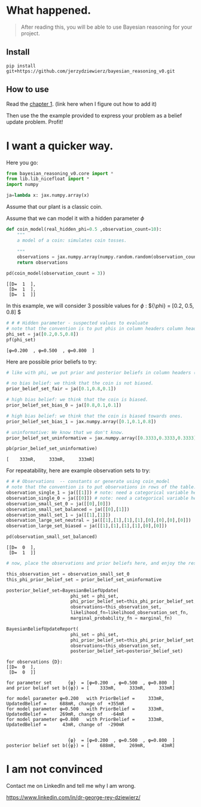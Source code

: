 # What happened.



> After reading this, you will be able to use Bayesian reasoning for your project.

## Install

`pip install git+https://github.com/jerzydziewierz/bayesian_reasoning_v0.git`

## How to use

Read the [chapter 1](10-gr-bayesian-modeling-missing-link.ipynb).  (link here when I figure out how to add it)

Then use the the example provided to express your problem as a belief update problem. Profit!

# I want a quicker way.

Here you go:

```python
from bayesian_reasoning_v0.core import *
from lib.lib_nicefloat import *
import numpy

ja=lambda x: jax.numpy.array(x)
```

Assume that our plant is a classic coin. 

Assume that we can model it with a hidden parameter $\phi$

```python
def coin_model(real_hidden_phi=0.5 ,observation_count=10):
    """
    a model of a coin: simulates coin tosses.
    
    """
    observations = jax.numpy.array(numpy.random.random(observation_count)<real_hidden_phi,dtype=jax.numpy.int32).reshape(observation_count,1)
    return observations

pd(coin_model(observation_count = 3))
```




    [[D=  1  ],
     [D=  1  ],
     [D=  1  ]]



In this example, we will consider 3 possible values for $\phi$ : $\{\phi\} = [0.2, 0.5, 0.8] $

```python
# # # Hidden parameter - suspected values to evaluate
# note that the convention is to put phis in column headers column headers
phi_set = ja([0.2,0.5,0.8])
pf(phi_set)
```




    [φ=0.200  , φ=0.500  , φ=0.800  ]



Here are possible prior beliefs to try:

```python
# like with phi, we put prior and posterior beliefs in column headers (columns, or 1D-only arrays)

# no bias belief: we think that the coin is not biased.
prior_belief_set_fair = ja([0.1,0.8,0.1])

# high bias belief: we think that the coin is biased.
prior_belief_set_bias_0 = ja([0.8,0.1,0.1])

# high bias belief: we think that the coin is biased towards ones.
prior_belief_set_bias_1 = jax.numpy.array([0.1,0.1,0.8])

# uninformative: We know that we don't know. 
prior_belief_set_uninformative = jax.numpy.array([0.3333,0.3333,0.3333])
```

```python
pb(prior_belief_set_uninformative)
```




    [    333mR,     333mR,     333mR]



For repeatability, here are example observation sets to try:

```python
# # # Observations  -- constants or generate using coin_model
# note that the convention is to put observations in rows of the table.
observation_single_1 = ja([[1]]) # note: need a categorical variable here - and only "1" or "0"
observation_single_0 = ja([[0]]) # note: need a categorical variable here - and only "1" or "0"
observation_small_set_0 = ja([[0],[0]])
observation_small_set_balanced = ja([[0],[1]])
observation_small_set_1 = ja([[1],[1]])
observation_large_set_neutral = ja([[1],[1],[1],[1],[0],[0],[0],[0]])
observation_large_set_biased = ja([[1],[1],[1],[1],[0],[0]])
```

```python
pd(observation_small_set_balanced)
```




    [[D=  0  ],
     [D=  1  ]]



```python
# now, place the observations and prior beliefs here, and enjoy the results.

this_observation_set = observation_small_set_0
this_phi_prior_belief_set = prior_belief_set_uninformative

posterior_belief_set=BayesianBeliefUpdate(
                        phi_set = phi_set,
                        phi_prior_belief_set=this_phi_prior_belief_set,
                        observations=this_observation_set,
                        likelihood_fn=likelihood_observation_set_fn,
                        marginal_probability_fn = marginal_fn)

BayesianBeliefUpdateReport(
                        phi_set = phi_set,
                        phi_prior_belief_set=this_phi_prior_belief_set,
                        observations=this_observation_set,
                        posterior_belief_set=posterior_belief_set)

```

    for observations {D}: 
    [[D=  0  ],
     [D=  0  ]]
    
    for parameter set      {φ}  = [φ=0.200  , φ=0.500  , φ=0.800  ]
    and prior belief set b({φ}) = [    333mR,     333mR,     333mR]
    
    for model parameter φ=0.200   with PriorBelief =     333mR, UpdatedBelief =     688mR, change of  +355mR 
    for model parameter φ=0.500   with PriorBelief =     333mR, UpdatedBelief =     269mR, change of   -64mR 
    for model parameter φ=0.800   with PriorBelief =     333mR, UpdatedBelief =      43mR, change of  -290mR 
    
    
                           {φ}  = [φ=0.200  , φ=0.500  , φ=0.800  ]
    posterior belief set b({φ}) = [    688mR,     269mR,      43mR]


# I am not convinced

Contact me on LinkedIn and tell me why I am wrong.

https://www.linkedin.com/in/dr-george-rey-dziewierz/

